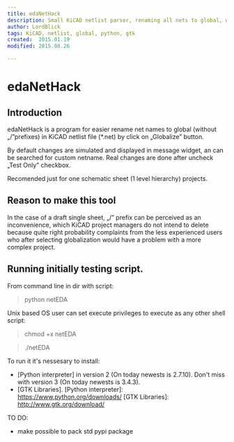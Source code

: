```yaml
---
title: edaNetHack
description: Small KiCAD netlist parser, renaming all nets to global, written in Python/gtk+2
author: LordBlick
tags: KiCAD, netlist, global, python, gtk
created:  2015.01.19
modified: 2015.08.26

---
```


edaNetHack
=======
## Introduction

edaNetHack is a program for easier rename net names to global (without „/”prefixes) in KiCAD netlist file (*.net) by click on „Globalize” button.

By default changes are simulated and displayed in message widget, an can be searched for custom netname. Real changes are done after uncheck „Test Only” checkbox.

Recomended just for one schematic sheet (1 level hierarchy) projects.

## Reason to make this tool
In the case of a draft single sheet, „/” prefix can be perceived as an inconvenience, which KiCAD project managers do not intend to delete because quite right probability complaints from the less experienced users who after selecting globalization would have a problem with a more complex project.

## Running initially testing script.
From command line in dir with script:
> python netEDA

Unix based OS user can set execute privileges to execute as any other shell script:
> chmod +x netEDA

> ./netEDA

To run it it's nessesary to install:
- [Python interpreter] in version 2 (On today newests is 2.7.10). Don't miss with version 3 (On today newests is 3.4.3).
- [GTK Libraries].
[Python interpreter]: https://www.python.org/downloads/
[GTK Libraries]: http://www.gtk.org/download/

TO DO:
- make possible to pack std pypi package
